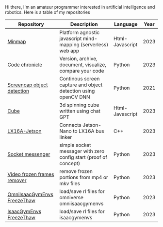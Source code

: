 Hi there, I'm an amateur programmer interested in artificial intelligence and robotics. Here is a table of my repositories

|Repository                                                                                |Description                                                         |Language         |Year                                        |
|----------------------------------------------------------------------------------------- | ------------------------------------------------------------------ | --------------- |-------------------------------------------- |
|[Minmap](https://github.com/sujitvasanth/minmap)                                          | Platform agnostic javascript mind-mapping (serverless) web app     |Html-Javascript  | 2023     |
|[Code chronicle](https://github.com/sujitvasanth/CodeChronicle)                           | Version, archive, document, visualize, compare your code           |Python           | 2023     |
|[Screencap object detection](https://github.com/sujitvasanth/ContinuousScreenRecognition) | Continous screen capture and object detection using openCV DNN     |Python           | 2021     |
|[Cube](https://github.com/sujitvasanth/cube)                                              | 3d spinning cube written using chat GPT                            |Html-Javascript  | 2023     |
|[LX16A-Jetson](https://github.com/sujitvasanth/lx16a-Jetson-in-C)                         | Connects Jetson-Nano to LX16A bus linker                           |C++              | 2023     |
|[Socket messenger](https://github.com/sujitvasanth/SocketMessenger)                       | simple socket messager with zero config start (proof of concept)   |Python           | 2023     |
|[Video frozen frames remover](https://github.com/sujitvasanth/VideoFrozenFramesRemover)   | remove frozen portions from mp4 or mkv files                       |Python           | 2023     |
|[OmniIsaacGymEnvs FreezeThaw](https://github.com/sujitvasanth/OmniIsaacGymEnvs_freezethaw)| load/save rl files for omniverse omniisaacgymenvs                  |Python           | 2023     |
|[IsaacGymEnvs FreezeThaw](https://github.com/sujitvasanth/IsaacGymEnvs_freezethaw)        | load/save rl files for isaacgymenvs                                |Python           | 2023     |

